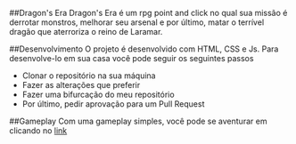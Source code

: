 ##Dragon's Era
Dragon's Era é um rpg point and click no qual sua missão é derrotar monstros, melhorar seu arsenal e por último, matar o terrível dragão que aterroriza o reino de Laramar.

##Desenvolvimento
O projeto é desenvolvido com HTML, CSS e Js. Para desenvolve-lo em sua casa você pode seguir os seguintes passos
<ul>
  <li>Clonar o repositório na sua máquina</li>
  <li>Fazer as alterações que preferir</li>
  <li>Fazer uma bifurcação do meu repositório</li>
  <li>Por último, pedir aprovação para um Pull Request</li>
</ul>

##Gameplay
Com uma gameplay simples, você pode se aventurar em clicando no <a href="https://rpg-deploy.vercel.app/">link</a>
